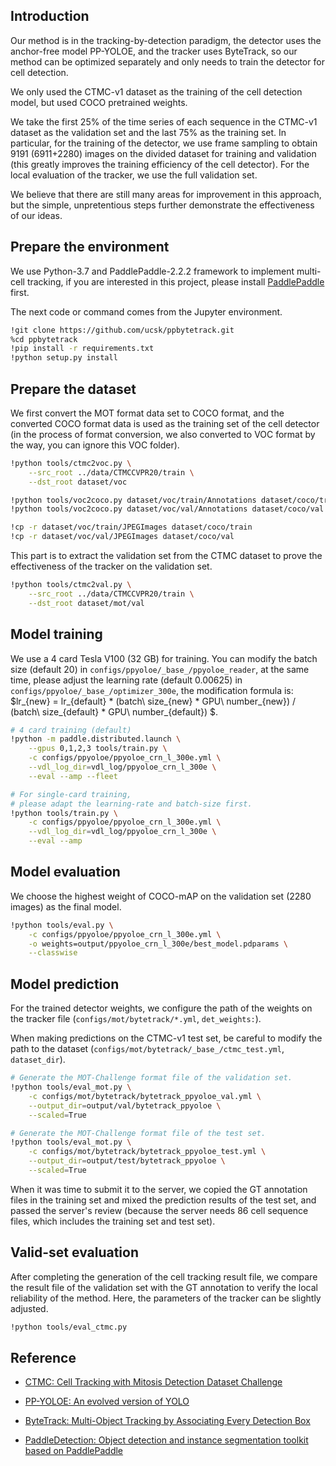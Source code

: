 ## Introduction

Our method is in the tracking-by-detection paradigm, the detector uses the anchor-free model PP-YOLOE, and the tracker uses ByteTrack, so our method can be optimized separately and only needs to train the detector for cell detection.

We only used the CTMC-v1 dataset as the training of the cell detection model, but used COCO pretrained weights.

We take the first 25% of the time series of each sequence in the CTMC-v1 dataset as the validation set and the last 75% as the training set. In particular, for the training of the detector, we use frame sampling to obtain 9191 (6911+2280) images on the divided dataset for training and validation (this greatly improves the training efficiency of the cell detector). For the local evaluation of the tracker, we use the full validation set.

We believe that there are still many areas for improvement in this approach, but the simple, unpretentious steps further demonstrate the effectiveness of our ideas.

## Prepare the environment

We use Python-3.7 and PaddlePaddle-2.2.2 framework to implement multi-cell tracking, if you are interested in this project, please install [PaddlePaddle](https://www.paddlepaddle.org.cn/documentation/docs/en/2.2/install/index_en.html) first.

The next code or command comes from the Jupyter environment.

```bash
!git clone https://github.com/ucsk/ppbytetrack.git
%cd ppbytetrack
!pip install -r requirements.txt
!python setup.py install
```

## Prepare the dataset

We first convert the MOT format data set to COCO format, and the converted COCO format data is used as the training set of the cell detector (in the process of format conversion, we also converted to VOC format by the way, you can ignore this VOC folder).

```bash
!python tools/ctmc2voc.py \
    --src_root ../data/CTMCCVPR20/train \
    --dst_root dataset/voc

!python tools/voc2coco.py dataset/voc/train/Annotations dataset/coco/train.json
!python tools/voc2coco.py dataset/voc/val/Annotations dataset/coco/val.json

!cp -r dataset/voc/train/JPEGImages dataset/coco/train
!cp -r dataset/voc/val/JPEGImages dataset/coco/val
```

This part is to extract the validation set from the CTMC dataset to prove the effectiveness of the tracker on the validation set.


```bash
!python tools/ctmc2val.py \
    --src_root ../data/CTMCCVPR20/train \
    --dst_root dataset/mot/val
```

## Model training

We use a 4 card Tesla V100 (32 GB) for training. You can modify the batch size (default 20) in `configs/ppyoloe/_base_/ppyoloe_reader`, at the same time, please adjust the learning rate (default 0.00625) in `configs/ppyoloe/_base_/optimizer_300e`, the modification formula is: $lr_{new} = lr_{default} * (batch\ size_{new} * GPU\ number_{new}) / (batch\ size_{default} * GPU\ number_{default}) $.

```bash
# 4 card training (default)
!python -m paddle.distributed.launch \
    --gpus 0,1,2,3 tools/train.py \
    -c configs/ppyoloe/ppyoloe_crn_l_300e.yml \
    --vdl_log_dir=vdl_log/ppyoloe_crn_l_300e \
    --eval --amp --fleet
```

```bash
# For single-card training,
# please adapt the learning-rate and batch-size first.
!python tools/train.py \
    -c configs/ppyoloe/ppyoloe_crn_l_300e.yml \
    --vdl_log_dir=vdl_log/ppyoloe_crn_l_300e \
    --eval --amp
```

## Model evaluation

We choose the highest weight of COCO-mAP on the validation set (2280 images) as the final model.

```bash
!python tools/eval.py \
    -c configs/ppyoloe/ppyoloe_crn_l_300e.yml \
    -o weights=output/ppyoloe_crn_l_300e/best_model.pdparams \
    --classwise
```

## Model prediction

For the trained detector weights, we configure the path of the weights on the tracker file (`configs/mot/bytetrack/*.yml`, `det_weights:`).

When making predictions on the CTMC-v1 test set, be careful to modify the path to the dataset (`configs/mot/bytetrack/_base_/ctmc_test.yml`, `dataset_dir`).

```bash
# Generate the MOT-Challenge format file of the validation set.
!python tools/eval_mot.py \
    -c configs/mot/bytetrack/bytetrack_ppyoloe_val.yml \
    --output_dir=output/val/bytetrack_ppyoloe \
    --scaled=True
```

```bash
# Generate the MOT-Challenge format file of the test set.
!python tools/eval_mot.py \
    -c configs/mot/bytetrack/bytetrack_ppyoloe_test.yml \
    --output_dir=output/test/bytetrack_ppyoloe \
    --scaled=True
```

When it was time to submit it to the server, we copied the GT annotation files in the training set and mixed the prediction results of the test set, and passed the server's review (because the server needs 86 cell sequence files, which includes the training set and test set).

## Valid-set evaluation

After completing the generation of the cell tracking result file, we compare the result file of the validation set with the GT annotation to verify the local reliability of the method. Here, the parameters of the tracker can be slightly adjusted.

```bash
!python tools/eval_ctmc.py
```

## Reference

-   [CTMC: Cell Tracking with Mitosis Detection Dataset Challenge](https://openaccess.thecvf.com/content_CVPRW_2020/papers/w57/Anjum_CTMC_Cell_Tracking_With_Mitosis_Detection_Dataset_Challenge_CVPRW_2020_paper.pdf)

-   [PP-YOLOE: An evolved version of YOLO](https://arxiv.org/abs/2203.16250)
-   [ByteTrack: Multi-Object Tracking by Associating Every Detection Box](https://arxiv.org/abs/2110.06864)
-   [PaddleDetection: Object detection and instance segmentation toolkit based on PaddlePaddle](https://github.com/PaddlePaddle/PaddleDetection)

